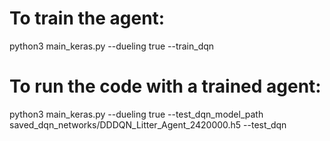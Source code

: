 # To train the agent:

python3 main_keras.py --dueling true --train_dqn


# To run the code with a trained agent:

python3 main_keras.py --dueling true --test_dqn_model_path saved_dqn_networks/DDDQN_Litter_Agent_2420000.h5 --test_dqn
